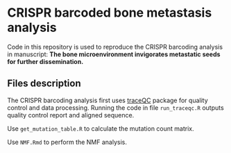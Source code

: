 # CRISPR barcoded bone metastasis analysis

Code in this repository is used to reproduce the CRISPR barcoding analysis in manuscript: **The bone microenvironment invigorates metastatic seeds for further dissemination.**

## Files description

The CRISPR barcoding analysis first uses [traceQC](https://github.com/LiuzLab/TraceQC/) package for quality control and data processing. Running the code in file ```run_traceqc.R``` outputs quality control report and aligned sequence.

Use ```get_mutation_table.R``` to calculate the mutation count matrix.

Use ```NMF.Rmd``` to perform the NMF analysis.


